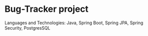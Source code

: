 # Bug-Tracker project
Languages and Technologies: Java, Spring Boot, Spring JPA, Spring Security, PostgresSQL
